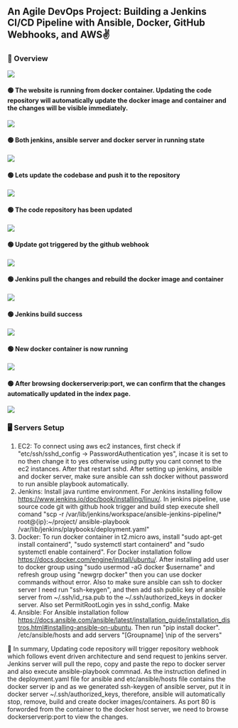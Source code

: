 ## An Agile DevOps Project: Building a Jenkins CI/CD Pipeline with Ansible, Docker, GitHub Webhooks, and AWS✌️

### 🔰 Overview 
![](./images/000overview.png)
#### 🟢 The website is running from docker container. Updating the code repository will automatically update the docker image and container and the changes will be visible immediately.
![](./images/111before.png)
#### 🟢 Both jenkins, ansible server and docker server in running state
![](./images/122Bothserverrunning.png)
#### 🟢 Lets update the codebase and push it to the repository
![](./images/222updatecode.png)
#### 🟢 The code repository has been updated
![](./images/333githubupdated.png)
#### 🟢 Update got triggered by the github webhook
![](./images/444webhooktriggered.png)
#### 🟢 Jenkins pull the changes and rebuild the docker image and container
![](./images/555jenkinsconsoleoutput.png)
#### 🟢 Jenkins build success
![](./images/711JenkinsBuildSuccess.png)
#### 🟢 New docker container is now running
![](./images/666jenkinsCreateddokcercontainer.png)
#### 🟢 After browsing dockerserverip:port, we can confirm that the changes automatically updated in the index page. 
![](./images/777dockercontainerNewImage.png)


### 🖥️ Servers Setup 
1. EC2: To connect using aws ec2 instances, first check if "etc/ssh/sshd_config -> PasswordAuthentication yes", incase it is set to no then change it to yes otherwise using putty you cant connet to the ec2 instances. After that restart sshd. After setting up jenkins, ansible and docker server, make sure ansible can ssh docker without password to run ansible playbook automatically.
1. Jenkins: Install java runtime environment. For Jenkins installing follow https://www.jenkins.io/doc/book/installing/linux/. In jenkins pipeline, use source code git with github hook trigger and build step execute shell comand "scp -r /var/lib/jenkins/workspace/ansible-jenkins-pipeline/* root@{ip}:~/project/
ansible-playbook /var/lib/jenkins/playbooks/deployment.yaml"
3. Docker: To run docker container in t2.micro aws, install "sudo apt-get install containerd", "sudo systemctl start containerd" and "sudo systemctl enable containerd". For Docker installation follow https://docs.docker.com/engine/install/ubuntu/. After installing add user to docker group using "sudo usermod -aG docker $username" and refresh group using "newgrp docker" then you can use docker commands without error. Also to make sure ansible can ssh to docker server I need run "ssh-keygen", and then add ssh public key of ansible server from ~/.ssh/id_rsa.pub to the ~/.ssh/authorized_keys in docker server. Also set PermitRootLogin yes in sshd_config. Make 
4. Ansible: For Ansible installation follow https://docs.ansible.com/ansible/latest/installation_guide/installation_distros.html#installing-ansible-on-ubuntu. Then run "pip install docker". /etc/ansible/hosts and add servers "[Groupname] \nip of the servers"

🎯 In summary, Updating code repository will trigger repository webhook which follows event driven architecture and send request to jenkins server. Jenkins server will pull the repo, copy and paste the repo to docker server and also execute ansible-playbook commnad. As the instruction defined in the deployment.yaml file for ansible and etc/ansible/hosts file contains the docker server ip and as we generated ssh-keygen of ansible server, put it in docker server ~/.ssh/authorized_keys, therefore, ansible will automatically stop, remove, build and create
docker images/containers. As port 80 is forworded from the container to the docker host server, we need to browse dockerserverip:port to view the changes. 
